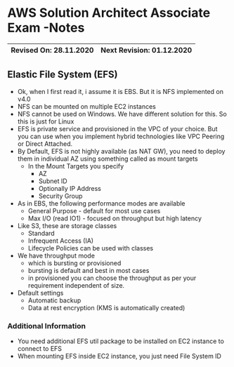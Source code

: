 # AWS Solution Architect Associate Exam -Notes

Revised On: 28.11.2020 | Next Revision: 01.12.2020
-----------------------| -------------------------

## Elastic File System (EFS)

* Ok, when I first read it, i assume it is EBS. But it is NFS implemented on v4.0
* NFS can be mounted on multiple EC2 instances
* NFS cannot be used on Windows. We have different solution for this. So this is just for Linux
* EFS is private service and provisioned in the VPC of your choice. But you can use when you implement hybrid technologies like VPC Peering or Direct Attached.
* By Default, EFS is not highly available (as NAT GW), you need to deploy them in individual AZ using something called as mount targets
  * In the Mount Targets you specify
    * AZ
    * Subnet ID
    * Optionally IP Address
    * Security Group
* As in EBS, the following performance modes are available
  * General Purpose - default for most use cases
  * Max I/O (read IO1) - focused on throughput but high latency
* Like S3, these are storage classes
  * Standard
  * Infrequent Access (IA)
  * Lifecycle Policies can be used with classes
* We have throughput mode
  * which is bursting or provisioned
  * bursting is default and best in most cases
  * in provisioned you can choose the throughput as per your requirement independent of size.
* Default settings
  * Automatic backup
  * Data at rest encryption (KMS is automatically created)

### Additional Information

* You need additional EFS util package to be installed on EC2 instance to connect to EFS
* When mounting EFS inside EC2 instance, you just need File System ID
